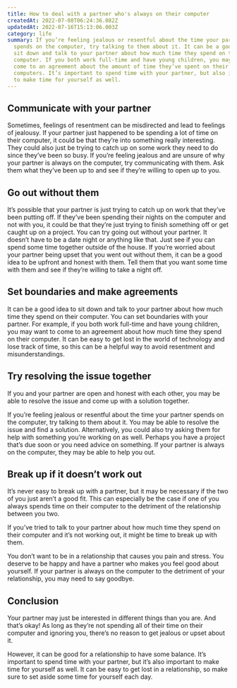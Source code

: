 ```yaml
---
title: How to deal with a partner who's always on their computer
createdAt: 2022-07-08T06:24:36.082Z
updatedAt: 2022-07-16T15:13:06.003Z
category: life
summary: If you’re feeling jealous or resentful about the time your partner
  spends on the computer, try talking to them about it. It can be a good idea to
  sit down and talk to your partner about how much time they spend on their
  computer. If you both work full-time and have young children, you may want to
  come to an agreement about the amount of time they’ve spent on their
  computers. It’s important to spend time with your partner, but also important
  to make time for yourself as well.
---
```


## Communicate with your partner

Sometimes, feelings of resentment can be misdirected and lead to feelings of jealousy. If your partner just happened to be spending a lot of time on their computer, it could be that they’re into something really interesting. They could also just be trying to catch up on some work they need to do since they’ve been so busy.
If you’re feeling jealous and are unsure of why your partner is always on the computer, try communicating with them. Ask them what they’ve been up to and see if they’re willing to open up to you.

## Go out without them

It’s possible that your partner is just trying to catch up on work that they’ve been putting off. If they’ve been spending their nights on the computer and not with you, it could be that they’re just trying to finish something off or get caught up on a project.
You can try going out without your partner. It doesn’t have to be a date night or anything like that. Just see if you can spend some time together outside of the house.
If you’re worried about your partner being upset that you went out without them, it can be a good idea to be upfront and honest with them. Tell them that you want some time with them and see if they’re willing to take a night off.

## Set boundaries and make agreements

It can be a good idea to sit down and talk to your partner about how much time they spend on their computer.
You can set boundaries with your partner. For example, if you both work full-time and have young children, you may want to come to an agreement about how much time they spend on their computer. It can be easy to get lost in the world of technology and lose track of time, so this can be a helpful way to avoid resentment and misunderstandings.

## Try resolving the issue together

If you and your partner are open and honest with each other, you may be able to resolve the issue and come up with a solution together.

If you’re feeling jealous or resentful about the time your partner spends on the computer, try talking to them about it. You may be able to resolve the issue and find a solution. Alternatively, you could also try asking them for help with something you’re working on as well. Perhaps you have a project that’s due soon or you need advice on something. If your partner is always on the computer, they may be able to help you out.

## Break up if it doesn’t work out

It’s never easy to break up with a partner, but it may be necessary if the two of you just aren’t a good fit. This can especially be the case if one of you always spends time on their computer to the detriment of the relationship between you two.

If you’ve tried to talk to your partner about how much time they spend on their computer and it’s not working out, it might be time to break up with them.

You don’t want to be in a relationship that causes you pain and stress. You deserve to be happy and have a partner who makes you feel good about yourself. If your partner is always on the computer to the detriment of your relationship, you may need to say goodbye.

## Conclusion

Your partner may just be interested in different things than you are. And that’s okay! As long as they’re not spending all of their time on their computer and ignoring you, there’s no reason to get jealous or upset about it.

However, it can be good for a relationship to have some balance. It’s important to spend time with your partner, but it’s also important to make time for yourself as well. It can be easy to get lost in a relationship, so make sure to set aside some time for yourself each day.
